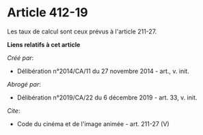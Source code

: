 # Article 412-19

Les taux de calcul sont ceux prévus à l'article 211-27.

**Liens relatifs à cet article**

_Créé par_:

  - Délibération n°2014/CA/11 du 27 novembre 2014 - art., v. init.

_Abrogé par_:

  - Délibération n°2019/CA/22 du 6 décembre 2019 - art. 33, v. init.

_Cite_:

  - Code du cinéma et de l'image animée - art. 211-27 (V)

